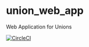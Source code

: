 # union_web_app
Web Application for Unions

[![CircleCI](https://circleci.com/gh/Carnagie/union_web_app.svg?style=svg&circle-token=459f3e4b89276342fb1d99b8005c53dd5206fb22)](https://circleci.com/gh/Carnagie/union_web_app)

